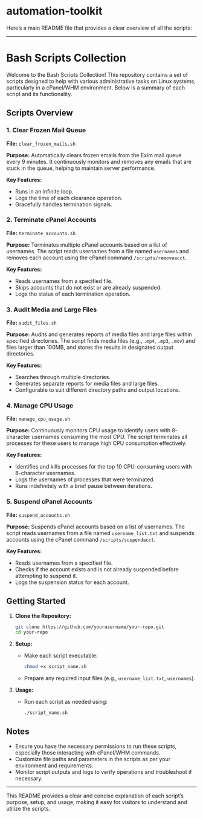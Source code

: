 # automation-toolkit

Here’s a main README file that provides a clear overview of all the scripts:

---

# Bash Scripts Collection

Welcome to the Bash Scripts Collection! This repository contains a set of scripts designed to help with various administrative tasks on Linux systems, particularly in a cPanel/WHM environment. Below is a summary of each script and its functionality.

## Scripts Overview

### 1. **Clear Frozen Mail Queue**

**File:** `clear_frozen_mails.sh`

**Purpose:** Automatically clears frozen emails from the Exim mail queue every 9 minutes. It continuously monitors and removes any emails that are stuck in the queue, helping to maintain server performance.

**Key Features:**
- Runs in an infinite loop.
- Logs the time of each clearance operation.
- Gracefully handles termination signals.

### 2. **Terminate cPanel Accounts**

**File:** `terminate_accounts.sh`

**Purpose:** Terminates multiple cPanel accounts based on a list of usernames. The script reads usernames from a file named `usernames` and removes each account using the cPanel command `/scripts/removeacct`.

**Key Features:**
- Reads usernames from a specified file.
- Skips accounts that do not exist or are already suspended.
- Logs the status of each termination operation.

### 3. **Audit Media and Large Files**

**File:** `audit_files.sh`

**Purpose:** Audits and generates reports of media files and large files within specified directories. The script finds media files (e.g., `.mp4`, `.mp3`, `.mov`) and files larger than 100MB, and stores the results in designated output directories.

**Key Features:**
- Searches through multiple directories.
- Generates separate reports for media files and large files.
- Configurable to suit different directory paths and output locations.

### 4. **Manage CPU Usage**

**File:** `manage_cpu_usage.sh`

**Purpose:** Continuously monitors CPU usage to identify users with 8-character usernames consuming the most CPU. The script terminates all processes for these users to manage high CPU consumption effectively.

**Key Features:**
- Identifies and kills processes for the top 10 CPU-consuming users with 8-character usernames.
- Logs the usernames of processes that were terminated.
- Runs indefinitely with a brief pause between iterations.

### 5. **Suspend cPanel Accounts**

**File:** `suspend_accounts.sh`

**Purpose:** Suspends cPanel accounts based on a list of usernames. The script reads usernames from a file named `username_list.txt` and suspends accounts using the cPanel command `/scripts/suspendacct`.

**Key Features:**
- Reads usernames from a specified file.
- Checks if the account exists and is not already suspended before attempting to suspend it.
- Logs the suspension status for each account.

## Getting Started

1. **Clone the Repository:**
    ```bash
    git clone https://github.com/yourusername/your-repo.git
    cd your-repo
    ```

2. **Setup:**
    - Make each script executable:
      ```bash
      chmod +x script_name.sh
      ```
    - Prepare any required input files (e.g., `username_list.txt`, `usernames`).

3. **Usage:**
    - Run each script as needed using:
      ```bash
      ./script_name.sh
      ```

## Notes

- Ensure you have the necessary permissions to run these scripts, especially those interacting with cPanel/WHM commands.
- Customize file paths and parameters in the scripts as per your environment and requirements.
- Monitor script outputs and logs to verify operations and troubleshoot if necessary.

---

This README provides a clear and concise explanation of each script’s purpose, setup, and usage, making it easy for visitors to understand and utilize the scripts.
